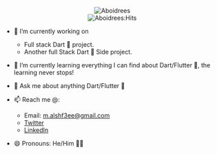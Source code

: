 
<p align="center">
<img src="http://readme-typing-svg.herokuapp.com?font=Fira+Code&size=25&pause=1000&color=1996FFFF&center=true&vCenter=true&width=435&lines=Hello+there%2C+I'm+Muhammad;I+Am+A+Flutter+Developer" alt="Aboidrees" />
<br /> 
<img src="https://img.shields.io/endpoint?url=https://hits.dwyl.com/Aboidrees/Aboidrees.json" alt="Aboidrees:Hits"/>
</p>


* 🔭 I’m currently working on 
  - Full stack Dart 💙 project.
  - Another full Stack Dart 💙 Side project.
* 🌱 I’m currently learning everything I can find about Dart/Flutter 💙, the learning never stops!
* 💬 Ask me about anything Dart/Flutter 💙
* 📫 Reach me @:
  * Email: m.alshf3ee@gmail.com
  * [Twitter](https://twitter.com/alshf3ee)
  * [LinkedIn](https://www.linkedin.com/in/aboidrees/)

* 😄 Pronouns: He/Him 👳‍♂️
